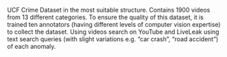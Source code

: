 UCF Crime Dataset in the most suitable structure. Contains 1900 videos from 13 different categories. To ensure the quality of this dataset,
it is trained ten annotators (having different levels of computer vision expertise) to collect the dataset.
Using videos search on YouTube and LiveLeak using text search queries (with slight variations e.g. “car crash”, “road accident”) of each anomaly.
